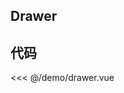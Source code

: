 ## Drawer

<script setup>
import Drawer from './demo/drawer.vue'
</script>

<ClientOnly>
<Drawer />
</ClientOnly>

## 代码

<<< @/demo/drawer.vue
